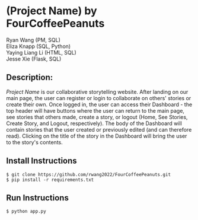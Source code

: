 # (Project Name) by FourCoffeePeanuts

Ryan Wang (PM, SQL) <br />
Eliza Knapp (SQL, Python) <br />
Yaying Liang Li (HTML, SQL) <br />
Jesse Xie (Flask, SQL) <br />

## Description:
*Project Name* is our collaborative storytelling website. After landing on our main page, the user can register or login to collaborate on others' stories or create their own. Once logged in, the user can access their Dashboard - the top header will have buttons where the user can return to the main page, see stories that others made, create a story, or logout (Home, See Stories, Create Story, and Logout, respectively). The body of the Dashboard will contain stories that the user created or previously edited (and can therefore read). Clicking on the title of the story in the Dashboard will bring the user to the story's contents.

## Install Instructions
```$ git clone https://github.com/rwang2022/FourCoffeePeanuts.git``` <br>
`$ pip install -r requirements.txt`

## Run Instructions
`$ python app.py`
